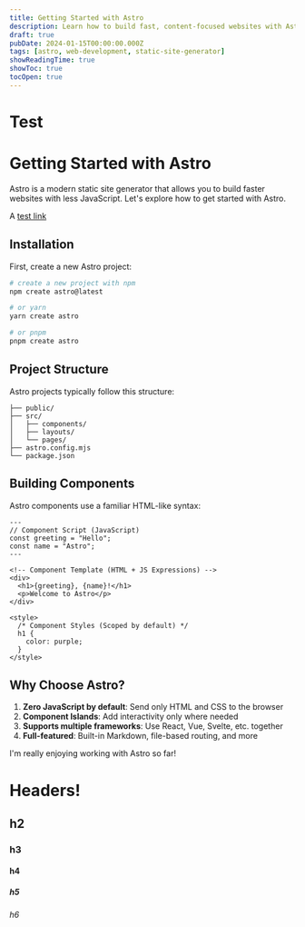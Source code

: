 ```yaml
---
title: Getting Started with Astro
description: Learn how to build fast, content-focused websites with Astro
draft: true
pubDate: 2024-01-15T00:00:00.000Z
tags: [astro, web-development, static-site-generator]
showReadingTime: true
showToc: true
tocOpen: true
---
```


# Test

# Getting Started with Astro

Astro is a modern static site generator that allows you to build faster websites with less JavaScript. Let's explore how to get started with Astro.

A [test link](https://google.com)

## Installation

First, create a new Astro project:

```bash
# create a new project with npm
npm create astro@latest

# or yarn
yarn create astro

# or pnpm
pnpm create astro
```

## Project Structure

Astro projects typically follow this structure:

```
├── public/
├── src/
│   ├── components/
│   ├── layouts/
│   └── pages/
├── astro.config.mjs
└── package.json
```

## Building Components

Astro components use a familiar HTML-like syntax:

```astro
---
// Component Script (JavaScript)
const greeting = "Hello";
const name = "Astro";
---

<!-- Component Template (HTML + JS Expressions) -->
<div>
  <h1>{greeting}, {name}!</h1>
  <p>Welcome to Astro</p>
</div>

<style>
  /* Component Styles (Scoped by default) */
  h1 {
    color: purple;
  }
</style>
```

## Why Choose Astro?

1. **Zero JavaScript by default**: Send only HTML and CSS to the browser
2. **Component Islands**: Add interactivity only where needed
3. **Supports multiple frameworks**: Use React, Vue, Svelte, etc. together
4. **Full-featured**: Built-in Markdown, file-based routing, and more

I'm really enjoying working with Astro so far! 

# Headers!

## h2

### h3

#### h4

##### h5

###### h6
